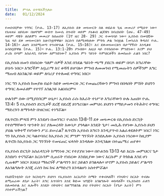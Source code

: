 ```yaml
---
title:  ምሳሌ ሰጥቼአችኋለሁ
date:   01/12/2024
---
```


`የመሰናበቻው ንግግር (ዮሐ. 13-17) ለኢየሱስ ደቀ መዛሙርት ስለ ወደፊቱ ጊዜ መመሪያ የሚሰጥ ነው። የአጻጻፍ ዘይቤው በዘዳግም ውስጥ ከሙሴ ስንብት ወይም ያዕቆብ ልጆቹን ከባረከበት (ዘፍ. 47-49) ወይም ዳዊት ለሰለሞን መመሪያ ከሰጠበት (1ኛ ዜና 28- 29) ጋር ተመሳሳይ ነው። ኢየሱስ በመሄጃው ጊዜ ላይ ደቀ መዛሙርቱን አጽናንቷቸዋል። እርሱን ስለሚወክለው ምትክ ቃል ገብቷል (መንፈስ ቅዱስ፤ ዮሐ. 14-16)። ሐዘን እንደሚመጣ ተንብዮአል (ዮሐ. 15–16)፣ እና ደቀመዛሙርቱን በታማኝነት እንዲቆዩ አሳስቧቸዋል (ዮሐ. 15)። ዮሐ. 13:1-20ን ያንብቡ። እዚህ ላይ የተከሰተው ምንድነው፣ እናም ይህ ታሪክ በጣም አስፈላጊ የሆነው ለምንድነው? ኢየሱስ ምን ዓይነት ትምህርቶችን ለመስጠት ፈልጎ ነበር?`

በኢየሱስ ዘመን በነበረው ዓለም ሰዎች እንደ ሰንደል ዓይነት ጫማ ያደርጉ ወይም በባዶ እግራቸው ይሄዱ ነበር። እግሮችም አቧራማ እና ቆሻሻ ይሆናሉ። ምግብ ለመመገብ የሚመጡትን ሰዎችንም እግር ማጠብ ለአገልጋይ ወይም ለባሪያ የተለመደ ተግባር ነበር።

ነገር ግን ኢየሱስ ከመያዙ በፊት ከደቀ መዛሙርቱ ጋር የመጨረሻውን ምግብ በበላበት ምሽት ይህንን ተግባር ለመፈፀም የተገኘ አገልጋይ አልነበረም።

ሁሉንም ሰው በሚያስገርም ሁኔታ፣ ኢየሱስ ራሱ ከእራት ተነሥቶ እግራቸውን ሁሉ አጠበ። ዮሐ. 13:4፣ 5 የኢየሱስን ድርጊቶች ደረጃ በደረጃ ይነግረናል። መምህሩ ይህንን የማይታመን የትሕትና ተግባር ማድረጉን ለማጉላት በዝርዝር ተነግሯል።

የጴጥሮስ ምላሽ ምን እንደሆነ በመንገር፣ ዮሐንስ 13፡8-11 ደቀ መዛሙርቱ በኢየሱስ ድርጊት የተሰማቸውን ጭንቀት እና ያለመረዳት እውነታ ያጎላል። እንዴት ጌታ፣ መሲሕ የሆነው ኢየሱስ ይህን ያህል ዝቅተኛ የሆነውን ሥራ ይሠራል? ጴጥሮስ ኢየሱስ እግሩን እንዲያጥብ አልፈቀደለትም ነበር፤ ነገር ግን ከኢየሱስ ጋር ካልተባበረ ከኢየሱስ ጋር ምንም ግንኙነት እንደሌለው ኢየሱስ ነገረው። ከዚያም ጴጥሮስ ከኢየሱስ ጋር ግንኙነት የመፍጠር ፍላጎት እንዳለው እንዲገልጽ በተጨማሪ ጠየቀ።

የኢየሱስ ድርጊት አስፈላጊነት ከማንነቱ ጋር የተያያዘ ነው። በዮሐንስ 13፡13 ላይ እርሱ መምህርና ጌታ እንደሆነ ተናግሯል። እርሱንም ሲጠሩት የነበረው እንደዚያው ነውና እርሱም ያ ትክክል እንደ ሆነ ሲጠቁም ነበር። እነዚህ ማዕረጎች ሥልጣንን እና ኃይልን ይገልጻሉ። ሆኖም ኢየሱስ ኃይልና ሥልጣን ለአገልግሎት እንጂ ራስን ከፍ ከፍ ለማድረግ እንዳልሆነ አስተምሯል።

`የአድቬንቲስት ቤተ ክርስቲያን ይህንን የኢየሱስን አርአያነት ስሜት ተቀብላለች፣ የትህትና ስርአት ተብሎ ለሚጠራው ለጌታ እራት፣ እግር እጥበትን እንደ ቅድመ ዝግጅት አገልግሎት ወስዳለች። የኢየሱስን ፈለግ ስለመከተል እና ሌሎችን እንዴት በትህትና ስለማገልገል ይህ የትህትና ስርአት (የጌታ እራት) ምን ያስተምራችኋል?`